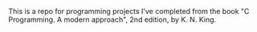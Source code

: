 This is a repo for programming projects I've completed from the book "C Programming. A modern approach", 2nd edition, by K. N. King.
